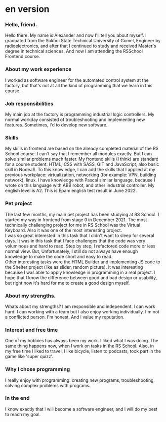# en version

### Hello, friend. 
Hello there. My name is Alexander and now I'll tell you about myself.
I graduated from the Sukhoi State Technical University of Gomel, Engineer by radioelectronics, and after that I continued to study and received Master's degree in technical sciences. And now I am attending the RSSchool Frontend course.

### About my work experience  
I worked as software engineer for the automated control system at the factory, but that's not at all the kind of programming that we learn in this course.

### Job responsibilities
My main job at the factory is programming industrial logic controllers. My normal workday consisted of troubleshooting and implementing new features. Sometimes, I'd to develop new software.

### Skills
My skills in frontend are based on the already completed material of the RS School course. I can't say that I remember all modules exactly. But I can solve similar problems much faster. My frontend skills (I think) are standard for a course student: HTML, CSS with SASS, GIT and JavaScript, also basic skill in NodeJS. To this knowledge, I can add the skills that I applied at my previous workplace: virtualization, networking (for example: VPN, building network), linux. I have knowledge with Pascal similar language, because I wrote on this language with ABB robot, and other industrial controller.
My english level is A2. This is Epam english test result in June 2022. 

### Pet project
The last few months, my main pet project has been studying at RS School. I started my way in frontend from stage 0 in December 2021. 
The most technically challenging  project for me in RS School was the Virtual Keyboard. Also it was one of the most interesting project.  
I was so great interested in this task that I didn't want to sleep for several days.
It was in this task that I face challenges that the code was very voluminous and hard to read. Step by step, I refactored code more or less normal view.  But, Unfortunately, I still do not always have enough knowledge to make the code short and easy to read.  
Other interesting tasks were the HTML Builder and implementing JS code to the Shelter project (like as slider, random picture). 
It was interesting because I was able to apply knowledge in programming in a real project.
I hope that I know the difference between good and bad design or usability, but right now it's hard for me to create a good design myself.

### About my strengths.
Whats about my strengths?
I am responsible and independent. 
I can work hard. I can working with a team but I also enjoy working individually. I'm not a conflicted person. 
I'm honest. And I value my reputation.

### Interest and free time
One of my hobbies has always been my work. I liked what I was doing. The same thing happens now, when I work on tasks in the RS School.
Also, in my free time I liked to travel, I like bicycle, listen to podcasts, took part in the game like 'super quizz'.

### Why I chose programming
I really enjoy with programming: creating new programs, troubleshooting, solving complex problems with programs.

### In the end
I know exactly that I will become a software engineer, and I will do my best to reach my goal.
